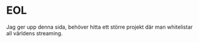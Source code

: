 # EOL
Jag ger upp denna sida, behöver hitta ett större projekt där man whitelistar all världens streaming.

